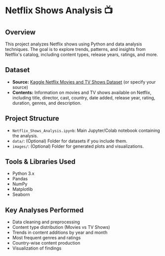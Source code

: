 # Netflix Shows Analysis 📺

## Overview
This project analyzes Netflix shows using Python and data analysis techniques. The goal is to explore trends, patterns, and insights from Netflix's catalog, including content types, release years, ratings, and more.

## Dataset
- **Source:** [Kaggle Netflix Movies and TV Shows Dataset](https://www.kaggle.com/datasets/shivamb/netflix-shows) (or specify your source)
- **Contents:** Information on movies and TV shows available on Netflix, including title, director, cast, country, date added, release year, rating, duration, genres, and description.

## Project Structure
- `Netflix_Shows_Analysis.ipynb`: Main Jupyter/Colab notebook containing the analysis.
- `data/`: (Optional) Folder for datasets if you include them.
- `images/`: (Optional) Folder for generated plots and visualizations.

## Tools & Libraries Used
- Python 3.x
- Pandas
- NumPy
- Matplotlib
- Seaborn

## Key Analyses Performed
- Data cleaning and preprocessing
- Content type distribution (Movies vs TV Shows)
- Trends in content additions by year and month
- Most frequent genres and ratings
- Country-wise content production
- Visualization of findings
